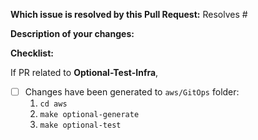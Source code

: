 **Which issue is resolved by this Pull Request:**
Resolves #

**Description of your changes:**


**Checklist:**

If PR related to **Optional-Test-Infra**,
- [ ] Changes have been generated to `aws/GitOps` folder: 
    1. `cd aws`
    2. `make optional-generate`
    3. `make optional-test`

